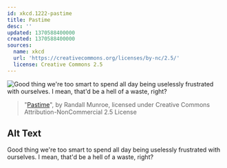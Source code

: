 ```yaml
---
id: xkcd.1222-pastime
title: Pastime
desc: ''
updated: 1370588400000
created: 1370588400000
sources:
  name: xkcd
  url: 'https://creativecommons.org/licenses/by-nc/2.5/'
  license: Creative Commons 2.5
---
```

![Good thing we're too smart to spend all day being uselessly frustrated with ourselves. I mean, that'd be a hell of a waste, right?](https://imgs.xkcd.com/comics/pastime.png)
> "[Pastime](https://xkcd.com/1222/)", by Randall Munroe, licensed under Creative Commons Attribution-NonCommercial 2.5 License

## Alt Text
Good thing we're too smart to spend all day being uselessly frustrated with ourselves. I mean, that'd be a hell of a waste, right?
